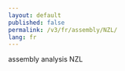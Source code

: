 ```yaml
---
layout: default
published: false
permalink: /v3/fr/assembly/NZL/
lang: fr
---
```


assembly analysis NZL
